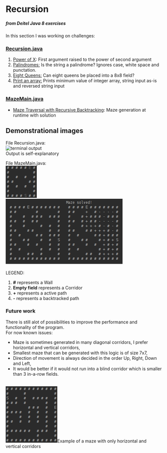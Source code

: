 <h1>Recursion</h1><h5>from Deitel Java 8 exercises</h5>

<p>In this section I was working on challenges:</p>
<h3><a title="Recursion Main" href="Recursion.java">Recursion.java</h3>
<ol>
<li><a title="Power of X" href="Power.java">Power of X</a>: First argument raised to the power of second argument</li>
<li><a title="Palindromes" href="Palindrome.java">Palindromes:</a> Is the string a palindrome? Ignores case, white space and punctation.</li>
<li><a title="Eight Queens " href="EightQueens.java">Eight Queens:</a> Can eight queens be placed into a 8x8 field?</li>
<li><a title="Print an array" href="PrintAnArray.java">Print an array:</a> Prints minimum value of integer array, string input as-is and reversed string input</li>
</ol>
<h3><a title="Maze Traversal with Recursive Backtracking" href="MazeMain.java">MazeMain.java</a></h3>
<ul>
<li><a title="Maze Traversal with Recursive Backtracking" href="MazeTraversalBacktracking.java">Maze Traversal with Recursive Backtracking</a>: Maze generation at runtime with solution</li>
</ul>
<h2>Demonstrational images</h2>
<p>File Recursion.java:<br /><img alt="terminal output" src="images/Screenshot from 2017-08-17 10-53-23.jpg"/><br />Output is self-explanatory</p>
<p>File MazeMain.java:<br /><img alt="terminal output 7x7 maze" src="images/MazeSolving.gif"/><br />
<img alt="terminal output 12x12 maze" src="images/Screenshot from 2017-08-17 10-48-40.png"/><img alt="terminal output 12x12 maze" src="images/Screenshot from 2017-08-17 10-48-50.png"/><br /><br />
LEGEND:
<ol>
<li><b>#</b> represents a Wall</li>
<li><b>Empty field</b> represents a Corridor</li>
<li><b>+</b> represents a active path</li>
<li><b>-</b> represents a backtracked path</li>
</ol></p>

<h3>Future work</h3>
<p>There is still alot of possibilities to improve the performance and functionality of the program.<br />
For now known issues:
<ul>
<li>Maze is sometimes generated in many diagonal corridors, I prefer horizontal and vertical corridors,</li>
<li>Smallest maze that can be generated with this logic is of size 7x7,</li>
<li>Direction of movement is always decided in the order Up, Right, Down and Left,</li>
<li>It would be better if it would not run into a blind corridor which is smaller than 3 in-a-row fields.</li>
</ul>
<br />
<img alt="Example of non-diagonal maze" src="images/Screenshot from 2017-08-17 12-17-12.png"/>Example of a maze with only horizontal and vertical corridors
</p>
